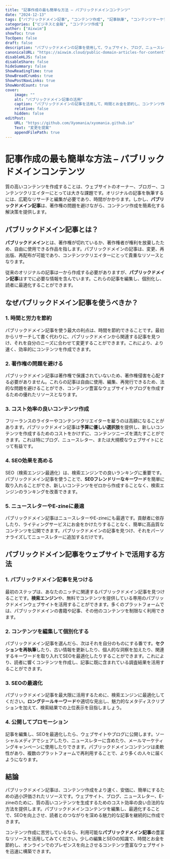 ```yaml
---
title: "記事作成の最も簡単な方法 – パブリックドメインコンテンツ"
date: "2024-12-13"
tags: ["パブリックドメイン記事", "コンテンツ作成", "記事執筆", "コンテンツマーケティング", "SEO記事"]
categories: ["ビジネスと金融", "コンテンツ作成"]
author: ["Aixwim"]
showToc: true
TocOpen: false
draft: false
description: "パブリックドメインの記事を使用して、ウェブサイト、ブログ、ニュースレター用のコンテンツを簡単に作成する方法を学びましょう。時間とお金を節約し、著作権の問題を避ける方法をご紹介します。"
canonicalURL: "https://aixwim.cloud/public-domain-articles-for-content"
disableHLJS: false
disableShare: false
hideSummary: false
ShowReadingTime: true
ShowBreadCrumbs: true
ShowPostNavLinks: true
ShowWordCount: true
cover:
    image: ""
    alt: "パブリックドメイン記事の活用"
    caption: "パブリックドメインの記事を活用して、時間とお金を節約し、コンテンツ作成を効率化する方法"
    relative: false
    hidden: false
editPost:
    URL: "https://github.com/Xyomania/xyomania.github.io"
    Text: "変更を提案"
    appendFilePath: true
---
```


# 記事作成の最も簡単な方法 – パブリックドメインコンテンツ

質の高いコンテンツを作成することは、ウェブサイトのオーナー、ブロガー、コンテンツクリエイターにとっては大きな課題です。オリジナルの記事を執筆するには、広範なリサーチと編集が必要であり、時間がかかります。しかし、**パブリックドメイン記事**は、著作権の問題を避けながら、コンテンツ作成を簡素化する解決策を提供します。

## パブリックドメイン記事とは？

**パブリックドメイン**とは、著作権が切れているか、著作権者が権利を放棄したため、自由に使用できる作品を指します。パブリックドメインの記事は、変更、再出版、再配布が可能であり、コンテンツクリエイターにとって貴重なリソースとなります。

従来のオリジナルの記事は一から作成する必要がありますが、**パブリックドメイン記事**はすでに必要な情報を含んでいます。これらの記事を編集し、個別化し、読者に最適化することができます。

## なぜパブリックドメイン記事を使うべきか？

### 1. **時間と労力を節約**
パブリックドメイン記事を使う最大の利点は、時間を節約できることです。最初からリサーチして書く代わりに、パブリックドメインから関連する記事を見つけ、それを自分のニーズに合わせて変更することができます。これにより、より速く、効率的にコンテンツを作成できます。

### 2. **著作権の問題を避ける**
パブリックドメイン記事は著作権で保護されていないため、著作権侵害を心配する必要がありません。これらの記事は自由に使用、編集、再発行できるため、法的な問題を避けることができ、コンテンツ豊富なウェブサイトやブログを作成するための優れたリソースとなります。

### 3. **コスト効率の良いコンテンツ作成**
フリーランスのライターやコンテンツクリエイターを雇うのは高額になることがあります。パブリックドメイン記事は**予算に優しい選択肢**を提供し、新しいコンテンツを作成するためのコストをかけずに、コンテンツニーズを満たすことができます。これは特にブログ、ニュースレター、または大規模なウェブサイトにとって有益です。

### 4. **SEO効果を高める**
SEO（検索エンジン最適化）は、検索エンジンでの良いランキングに重要です。パブリックドメイン記事を使うことで、**SEOフレンドリーなキーワード**を簡単に取り入れることができ、新しいコンテンツをゼロから作成することなく、検索エンジンのランキングを改善できます。

### 5. **ニュースレターやE-zineに最適**
パブリックドメイン記事はニュースレターやE-zineにも最適です。貢献者に依存したり、ライティングサービスにお金をかけたりすることなく、簡単に高品質なコンテンツを公開できます。パブリックドメインの記事を見つけ、それをパーソナライズしてニュースレターに追加するだけです。

## パブリックドメイン記事をウェブサイトで活用する方法

### 1. **パブリックドメイン記事を見つける**
最初のステップは、あなたのニッチに関連するパブリックドメイン記事を見つけることです。**検索エンジン**や、無料でコンテンツを提供している専用のパブリックドメインウェブサイトを活用することができます。多くのプラットフォームでは、パブリックドメインの書籍や記事、その他のコンテンツを制限なく利用できます。

### 2. **コンテンツを編集して個別化する**
パブリックドメイン記事を選んだら、次はそれを自分のものにする番です。**セクションを再執筆**したり、古い情報を更新したり、個人的な洞察を加えたり、関連するキーワードを取り入れてSEOを最適化したりすることができます。これにより、読者に響くコンテンツを作成し、記事に既に含まれている調査結果を活用することができます。

### 3. **SEOの最適化**
パブリックドメイン記事を最大限に活用するために、検索エンジンに最適化してください。**ロングテールキーワード**や適切な見出し、魅力的なメタディスクリプションを加えて、検索結果での上位表示を目指しましょう。

### 4. **公開してプロモーション**
記事を編集し、SEOを最適化したら、ウェブサイトやブログに公開します。ソーシャルメディアでシェアしたり、ニュースレターに含めたり、メールマーケティングキャンペーンに使用したりできます。パブリックドメインコンテンツは柔軟性があり、複数のプラットフォームで再利用することで、より多くの人々に届くようになります。

## 結論

パブリックドメイン記事は、コンテンツ作成をより速く、安価に、簡単にするための過小評価されたリソースです。ウェブサイト、ブログ、ニュースレター、E-zineのために、質の高いコンテンツを生成するためのコスト効率の良い合法的な方法を提供します。パブリックドメインコンテンツを編集し、最適化することで、SEOを向上させ、読者とのつながりを深める魅力的な記事を継続的に作成できます。

コンテンツ作成に苦労しているなら、利用可能な**パブリックドメイン記事**の豊富なリソースを活用してみてください。少しの編集とSEOの知識で、時間とお金を節約し、オンラインでのプレゼンスを向上させるコンテンツ豊富なウェブサイトを迅速に構築できます。
